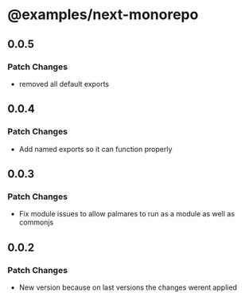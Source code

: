 # @examples/next-monorepo

## 0.0.5

### Patch Changes

- removed all default exports

## 0.0.4

### Patch Changes

- Add named exports so it can function properly

## 0.0.3

### Patch Changes

- Fix module issues to allow palmares to run as a module as well as commonjs

## 0.0.2

### Patch Changes

- New version because on last versions the changes werent applied
